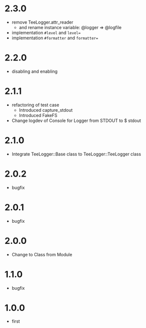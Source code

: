 # 2.3.0
- remove TeeLogger.attr_reader
  - and rename instance variable: @logger => @logfile
- implementation `#level` and `level=`
- implementation `#formatter` and `formatter=`

# 2.2.0
- disabling and enabling

# 2.1.1
- refactoring of test case
  - Introduced capture_stdout
  - Introduced FakeFS
- Change logdev of Console for Logger from STDOUT to $ stdout

# 2.1.0
- Integrate TeeLogger::Base class to TeeLogger::TeeLogger class

# 2.0.2
- bugfix

# 2.0.1
- bugfix

# 2.0.0
- Change to Class from Module

# 1.1.0
- bugfix

# 1.0.0
- first
